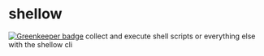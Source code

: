 # shellow

[![Greenkeeper badge](https://badges.greenkeeper.io/soenkekluth/shellow.svg)](https://greenkeeper.io/)
collect and execute shell scripts or everything else with the shellow cli
